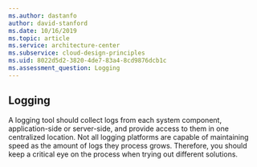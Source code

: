 ```yaml
---
ms.author: dastanfo
author: david-stanford
ms.date: 10/16/2019
ms.topic: article
ms.service: architecture-center
ms.subservice: cloud-design-principles
ms.uid: 8022d5d2-3820-4de7-83a4-8cd9876dcb1c
ms.assessment_question: Logging
---
```

## Logging

A logging tool should collect logs from each system component, application-side or server-side, and provide access to them in one centralized location. Not all logging platforms are capable of maintaining speed as the amount of logs they process grows. Therefore, you should keep a critical eye on the process when trying out different solutions.
